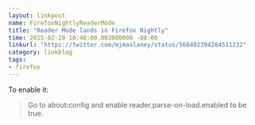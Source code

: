 ```yaml
---
layout: linkpost
name: FirefoxNightlyReaderMode
title: "Reader Mode lands in Firefox Nightly"
time: 2015-02-20 10:48:00.003000000 -08:00
linkurl: "https://twitter.com/mjmaslaney/status/568492394284511232"
category: linkblog
tags:
- firefox
---
```


<p>
To enable it:
</p>
<blockquote>
Go to about:config and enable reader.parse-on-load.enabled to be true.
</blockquote>
